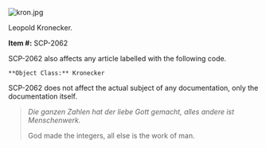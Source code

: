   
 

![kron.jpg](http://scp-wiki.wdfiles.com/local--files/scp-2062/kron.jpg)

Leopold Kronecker.

**Item #:** SCP-2062

SCP-2062 also affects any article labelled with the following code.

    **Object Class:** Kronecker

SCP-2062 does not affect the actual subject of any documentation, only the documentation itself.

> _Die ganzen Zahlen hat der liebe Gott gemacht, alles andere ist Menschenwerk._
> 
> God made the integers, all else is the work of man.